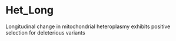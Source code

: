 # Het_Long
Longitudinal change in mitochondrial heteroplasmy exhibits positive selection for deleterious variants

